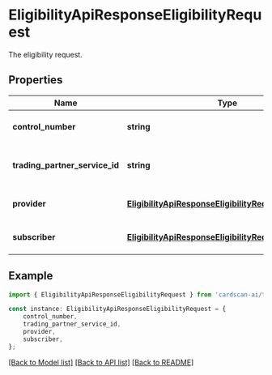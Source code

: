 # EligibilityApiResponseEligibilityRequest

The eligibility request.

## Properties

Name | Type | Description | Notes
------------ | ------------- | ------------- | -------------
**control_number** | **string** | The control number of the claim. | [optional] [default to undefined]
**trading_partner_service_id** | **string** | The ID of the trading partner service. | [optional] [default to undefined]
**provider** | [**EligibilityApiResponseEligibilityRequestProvider**](EligibilityApiResponseEligibilityRequestProvider.md) |  | [optional] [default to undefined]
**subscriber** | [**EligibilityApiResponseEligibilityRequestSubscriber**](EligibilityApiResponseEligibilityRequestSubscriber.md) |  | [optional] [default to undefined]

## Example

```typescript
import { EligibilityApiResponseEligibilityRequest } from 'cardscan-ai/typescript';

const instance: EligibilityApiResponseEligibilityRequest = {
    control_number,
    trading_partner_service_id,
    provider,
    subscriber,
};
```

[[Back to Model list]](../README.md#documentation-for-models) [[Back to API list]](../README.md#documentation-for-api-endpoints) [[Back to README]](../README.md)
